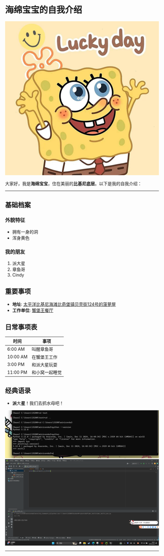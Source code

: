 # 海绵宝宝的自我介绍  

<img src="https://github.com/chenjingding/GitDemo/blob/master/images/hmbb.jpeg">                     

大家好，我是**海绵宝宝**，住在美丽的**比基尼底层**。以下是我的自我介绍：  

---  

## 基础档案  

### 外貌特征  
- 拥有一身的洞  
- 浑身黄色   

### 我的朋友  
1. 派大星  
2. 章鱼哥  
3. Cindy  

## 重要事项  
- **地址**: [太平洋比基尼海滩比奇堡镇贝壳街124号的菠萝屋](<img src="https://github.com/chenjingding/GitDemo/blob/master/images/%E8%8F%A0%E8%90%9D%E5%B1%8B.jpeg"/>)  
- **工作单位**: [蟹堡王餐厅](<img height="50" src="https://github.com/chenjingding/GitDemo/blob/master/images/%E8%9F%B9%E5%A0%A1%E7%8E%8B.jpeg" width="50"/>)  

## 日常事项表  

|  时间      | 事项      |  
|----------|---------|  
| 6:00 AM  | 叫醒章鱼哥   |  
| 10:00 AM | 在蟹堡王工作  |  
| 3:00 PM  | 和派大星玩耍  |  
| 11:00 PM | 和小窝一起睡觉 |  


## 经典语录  
- **派**大**星**！我们去抓水母吧！  
<img src="https://github.com/chenjingding/GitDemo/blob/master/%E5%9B%BE%E7%89%871.png">                     
<img src="https://github.com/chenjingding/GitDemo/blob/master/%E6%88%AA%E5%9B%BE2.png">                     


---  

